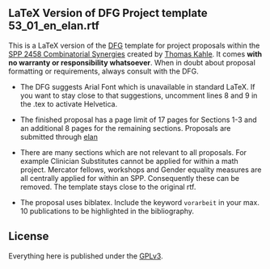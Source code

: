 ## LaTeX Version of DFG Project template 53_01_en_elan.rtf

This is a LaTeX version of the [DFG](https://www.dfg.de) template for
project proposals within the [SPP 2458 Combinatorial
Synergies](https://combinatorial-synergies.de) created by [Thomas
Kahle](https://www.thomas-kahle.de).  It comes **with no warranty or
responsibility whatsoever**.  When in doubt about proposal formatting
or requirements, always consult with the DFG.

- The DFG suggests Arial Font which is unavailable in standard LaTeX.
  If you want to stay close to that suggestions, uncomment lines 8 and
  9 in the .tex to activate Helvetica.
  
- The finished proposal has a page limit of 17 pages for Sections 1-3
  and an additional 8 pages for the remaining sections.  Proposals are submitted
  through [elan](https://elan.dfg.de)

- There are many sections which are not relevant to all proposals.
  For example Clinician Substitutes cannot be applied for within a
  math project.  Mercator fellows, workshops and Gender equality
  measures are all centrally applied for within an SPP.  Consequently
  these can be removed.  The template stays close to the original rtf.
  
- The proposal uses biblatex.  Include the keyword `vorarbeit` in your
  max. 10 publications to be highlighted in the bibliography.

## License

Everything here is published under the
[GPLv3](https://www.gnu.org/licenses/gpl-3.0.html.en).
